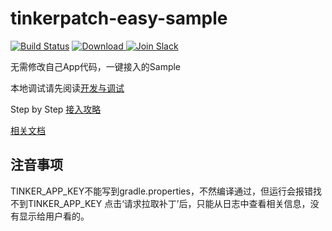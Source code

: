# tinkerpatch-easy-sample

[![Build Status](https://travis-ci.org/TinkerPatch/tinkerpatch-easy-sample.svg?branch=master)](https://travis-ci.org/TinkerPatch/tinkerpatch-easy-sample)
[ ![Download](https://api.bintray.com/packages/simsun/maven/tinkerpatch-android-sdk/images/download.svg) ](https://bintray.com/simsun/maven/tinkerpatch-android-sdk/_latestVersion)
[![Join Slack](https://slack.tinkerpatch.com/badge.svg)](https://slack.tinkerpatch.com)

无需修改自己App代码，一键接入的Sample

本地调试请先阅读[开发与调试](http://tinkerpatch.com/Docs/dev)

Step by Step [接入攻略](http://tinkerpatch.com/Docs/SDK)

[相关文档](http://tinkerpatch.com/Docs/intro)

## 注音事项
TINKER_APP_KEY不能写到gradle.properties，不然编译通过，但运行会报错找不到TINKER_APP_KEY
点击‘请求拉取补丁’后，只能从日志中查看相关信息，没有显示给用户看的。
